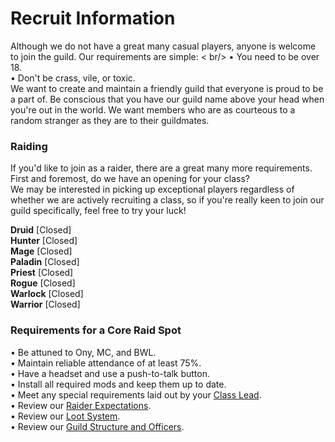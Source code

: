 # Recruit Information

Although we do not have a great many casual players, anyone is welcome to join the guild. Our requirements are simple: < br/>
• You need to be over 18. <br />
• Don't be crass, vile, or toxic. <br />
We want to create and maintain a friendly guild that everyone is proud to be a part of. Be conscious that you have our guild name above your head when you're out in the world. We want members who are as courteous to a random stranger as they are to their guildmates.

### Raiding
If you'd like to join as a raider, there are a great many more requirements. First and foremost, do we have an opening for your class? <br />
We may be interested in picking up exceptional players regardless of whether we are actively recruiting a class, so if you're really keen to join our guild specifically, feel free to try your luck!

**Druid** [Closed] <br />
**Hunter** [Closed] <br />
**Mage** [Closed] <br />
**Paladin** [Closed] <br />
**Priest** [Closed] <br />
**Rogue** [Closed] <br />
**Warlock** [Closed] <br />
**Warrior** [Closed] <br />

### Requirements for a Core Raid Spot
• Be attuned to Ony, MC, and BWL. <br />
• Maintain reliable attendance of at least 75%. <br />
• Have a headset and use a push-to-talk button. <br />
• Install all required mods and keep them up to date. <br />
• Meet any special requirements laid out by your [Class Lead](https://tilted-gryphons.github.io/guild-structure.html). <br />
• Review our [Raider Expectations](https://tilted-gryphons.github.io/raider-expectations.html). <br />
• Review our [Loot System](https://tilted-gryphons.github.io/loot.html). <br />
• Review our [Guild Structure and Officers](https://tilted-gryphons.github.io/guild-structure.html).
